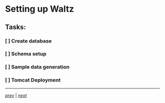 # Setting up Waltz 

## Tasks:

### [ ] Create database
### [ ] Schema setup
### [ ] Sample data generation 
### [ ] Tomcat Deployment



----

_[prev](40_whats_included.md)_ |
_[next](60_loaders.md)_
